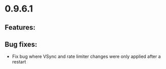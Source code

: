 # 0.9.6.1

## Features:

## Bug fixes:
  - Fix bug where VSync and rate limiter changes were only applied after a restart
